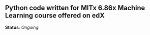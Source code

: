 ## Python code written for MITx 6.86x Machine Learning course offered on edX

__Status__: _Ongoing_
